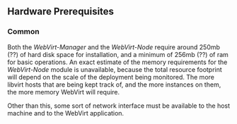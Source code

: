 ## Hardware Prerequisites

### Common ###

Both the *WebVirt-Manager* and the *WebVirt-Node* require around 250mb (??) of hard disk space for installation, and a minimum of 256mb (??) of ram for basic operations.  An exact estimate of the memory requirements for the *WebVirt-Node* module is unavailable, because the total resource footprint will depend on the scale of the deployment being monitored.  The more libvirt hosts that are being kept track of, and the more instances on them, the more memory WebVirt will require.

Other than this, some sort of network interface must be available to the host machine and to the WebVirt application.



